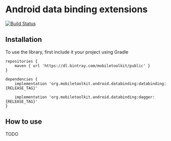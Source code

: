 # Android data binding extensions 

[![Build Status](https://travis-ci.org/MobileToolkit/databinding-android.svg?branch=master)](https://travis-ci.org/MobileToolkit/databinding-android)

## Installation

To use the library, first include it your project using Gradle


    repositories {
        maven { url 'https://dl.bintray.com/mobiletoolkit/public' }
    }

	dependencies {
	    implementation 'org.mobiletoolkit.android.databinding:databinding:{RELEASE_TAG}'
	    
	    implementation 'org.mobiletoolkit.android.databinding:dagger:{RELEASE_TAG}'
	}



## How to use

TODO